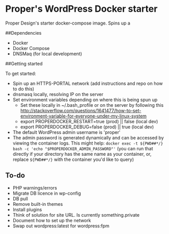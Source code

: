 # Proper's WordPress Docker starter

Proper Design's starter docker-compose image. Spins up a 

##Dependencies
* Docker
* Docker Compose
* DNSMaq (for local development)

##Getting started

To get started:

* Spin up an HTTPS-PORTAL network (add instructions and repo on how to do this)
* dnsmasq locally, resolving IP on the server
* Set environment variables depending on where this is being spun up
  * Set these locally in ~/.bash_profile or on the server by following this http://stackoverflow.com/questions/1641477/how-to-set-environment-variable-for-everyone-under-my-linux-system
  * export PROPERDOCKER_RESTART=true (prod) || false (local dev)
  * export PROPERDOCKER_DEBUG=false (prod) || true (local dev)
* The default WordPress admin username is 'proper'
* The admin password is generated dynamically and can be accessed by viewing the container logs. This might help: `docker exec -t ${PWD##*/} bash -c 'echo "$PROPERDOCKER_ADMIN_PASSWORD"'` (you can run that directly if your directory has the same name as your container, or, replace `${PWD##*/}` with the container you'd like to query)

## To-do
* PHP warnings/errors
* Migrate DB licence in wp-config
* DB pull
* Remove built-in themes
* Install plugins
* Think of solution for site URL. Is currently something.private
* Document how to set up the network
* Swap out wordpress:latest for wordpress:fpm